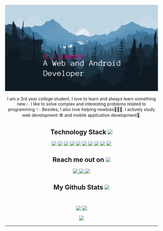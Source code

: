 <p align="center">
 
</p align="center">
<img src="https://github.com/N1ceK1d/N1ceK1d/blob/main/banner2.png" />


 <p align="center">
  I am a 3rd year college student. I love to learn and always learn something new💡. I like to solve complex and interesting problems related to programming ✨. Besides, I also love helping newbies👨🏻‍💻. I actively study web development 🕸️ and mobile application development📱.
</p>  

<h2 align="center">Technology Stack <img src="https://media0.giphy.com/media/IauL6LvGNlT3ffhcqq/source.gif" width="50"></h2>
<p align="center">
<img src="https://img.shields.io/badge/-express-black?style=flat-square&logo=express"/>
<img src="https://img.shields.io/badge/-HTML5-black?style=flat-square&logo=html5&logoColor=white"/>
<img src="https://img.shields.io/badge/-CSS3-black?style=flat-square&logo=css3"/>
<img src="https://img.shields.io/badge/-JavaScript-black?style=flat-square&logo=javascript"/>
<img src="https://img.shields.io/badge/-Nodejs-black?style=flat-square&logo=Node.js"/>
<img src="https://img.shields.io/badge/-React-black?style=flat-square&logo=react"/>
<img src="https://img.shields.io/badge/-Vue-black?style=flat-square&logo=vue"/>
<img src="https://img.shields.io/badge/-MySQL-black?style=flat-square&logo=mysql"/>
<img src="https://img.shields.io/badge/-Git-black?style=flat-square&logo=git"/>
<img src="https://img.shields.io/badge/-GitHub-black?style=flat-square&logo=github"/>
</p>

<h2 align="center">Reach me out on <img src="https://media0.giphy.com/media/sMb0DOgrSzvqDkD0Iz/source.gif" width="50"></h2>

<p align="center">
<a href="mailto: retr0raven666@gmail.com">
 <img src="https://img.shields.io/badge/-N1ceK1d-c14438?style=flat-square&logo=Gmail&logoColor=white&link=mailto:ritikpr307@gmail.com"/>
</a>
<a href="https://t.me/N1ceK1d">
 <img src="https://img.shields.io/badge/-N1ceK1d-blue?style=flat-square&logo=Telegram&logoColor=white&link=https://www.linkedin.com/in/ritik-rawal-698a18142/"/>
</a>
<a href="https://github.com/N1ceK1d/">
 <img src="https://img.shields.io/badge/-N1ceK1d-black?style=flat-square&logo=Github&logoColor=white&link=https://twitter.com/ritikhere307"/>
</a>
</p>

<h2 align="center">
  My Github Stats <img src="https://media.giphy.com/media/ix8dIWbEovToc/giphy.gif" width="50">
</h2>
 
<br>

<p align = "center">
  <img src = "https://github-readme-stats.vercel.app/api?username=N1ceK1d&show_icons=true&theme=nord" height="200">
  <img src = "https://github-readme-stats.vercel.app/api/top-langs/?username=N1ceK1d&theme=nord" height="200">
</p>

<p align = "center">
 <img  src="https://github-readme-streak-stats.herokuapp.com/?user=N1ceK1d&show_icons=true&locale=en&theme=nord&line_height=0" />
</p> 
<hr>
